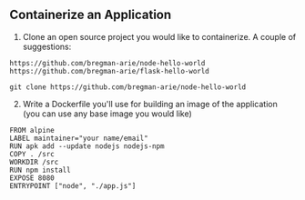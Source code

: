 ## Containerize an Application

1. Clone an open source project you would like to containerize. A couple of suggestions:

```
https://github.com/bregman-arie/node-hello-world
https://github.com/bregman-arie/flask-hello-world
```

`git clone https://github.com/bregman-arie/node-hello-world`

2. Write a Dockerfile you'll use for building an image of the application (you can use any base image you would like)

```
FROM alpine
LABEL maintainer="your name/email"
RUN apk add --update nodejs nodejs-npm
COPY . /src
WORKDIR /src
RUN npm install
EXPOSE 8080
ENTRYPOINT ["node", "./app.js"]
```
